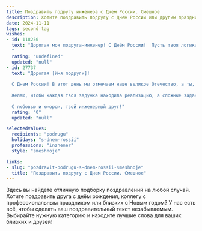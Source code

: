```yaml
---
title: Поздравить подругу инженера с Днем России. Смешное
description: Хотите поздравить подругу с Днем России или другим праздником? Наш ИИ создаст незабываемое поздравление, а вы обязательно выделитесь среди других.  
date: 2024-11-11
tags: second tag
wishes:
- id: 118250
  text: "Дорогая моя подруга-инженер! С Днём России!  Пусть твоя логика и  смекалка  будут так же крепки, как российские ракеты (шутка, конечно, но вдруг!), а  жизнь будет полна  интересных задач, которые ты будешь решать с  таким же блеском, как  решаешь  инженерные загадки! С праздником!
  "
  rating: "undefined"
  updated: "null"
- id: 27737
  text: "Дорогая [Имя подруги]!
  
  С Днем России! В этот день мы отмечаем наше великое Отечество, а ты, как истинный инженер, создаешь свою собственную империю из чертежей и схем. Пусть на твоём рабочем столе всегда будет порядок, а в голове — вдохновение!
  
  Желаю, чтобы каждая твоя задумка находила реализацию, а сложные задачи решались так же легко, как ты открываешь пятый чайник в поисках нужного! Пусть в твоей жизни будет столько удачи, сколько цифр в твоих проектах, и чтоб никто не пришел с проверкой в момент, когда ты решаешь задачу на любимом диване!
  
  С любовью и юмором, твой инженерный друг!"
  rating: "0"
  updated: "null"

selectedValues:
  recipients: "podrugu"
  holidays: "s-dnem-rossii"
  professions: "inzhener"
  style: "smeshnoje"

links:
- slug: "pozdravit-podrugu-s-dnem-rossii-smeshnoje"
  title: "Поздравить подругу с Днем России. Смешное"
---
```


Здесь вы найдете отличную подборку поздравлений на любой случай. 
Хотите поздравить друга с днём рождения, коллегу с профессиональным праздником или близких с Новым годом? У нас есть всё, чтобы сделать ваш поздравительный текст незабываемым. Выбирайте нужную категорию и находите лучшие слова для ваших близких и друзей!
